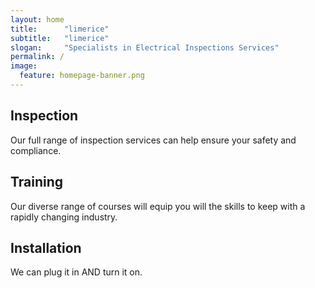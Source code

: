 ```yaml
---
layout: home
title:		"limerice"
subtitle:	"limerice"
slogan:		"Specialists in Electrical Inspections Services"
permalink: /
image:
  feature: homepage-banner.png
---
```


<div class="tiles">

  <div class="tile">
    <h2 class="post-title">Inspection</h2>
    <p class="post-excerpt">Our full range of inspection services can help ensure your safety and compliance.</p>
  </div><!-- /.tile -->

  <div class="tile">
    <h2 class="post-title">Training</h2>
    <p class="post-excerpt">Our diverse range of courses will equip you will the skills to keep with a rapidly changing industry. </p>
  </div><!-- /.tile -->

  <div class="tile">
    <h2 class="post-title">Installation</h2>
    <p class="post-excerpt">We can plug it in AND turn it on.</p>
  </div><!-- /.tile -->

</div><!-- /.tiles -->
